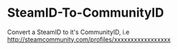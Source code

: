 SteamID-To-CommunityID
======================

Convert a SteamID to it's CommunityID, i.e http://steamcommunity.com/profiles/xxxxxxxxxxxxxxxxx
